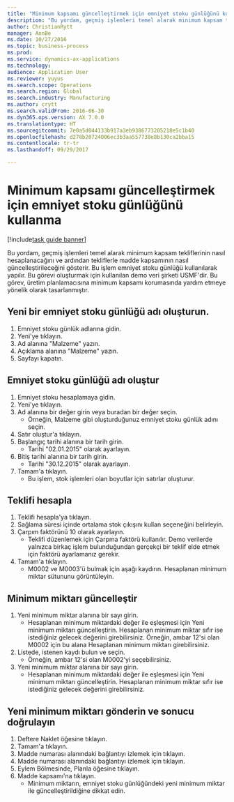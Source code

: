 ```yaml
--- 
title: "Minimum kapsamı güncelleştirmek için emniyet stoku günlüğünü kullanma"
description: "Bu yordam, geçmiş işlemleri temel alarak minimum kapsam tekliflerinin nasıl hesaplanacağını ve ardından tekliflerle madde kapsamının nasıl güncelleştirileceğini gösterir."
author: ChristianRytt
manager: AnnBe
ms.date: 10/27/2016
ms.topic: business-process
ms.prod: 
ms.service: dynamics-ax-applications
ms.technology: 
audience: Application User
ms.reviewer: yuyus
ms.search.scope: Operations
ms.search.region: Global
ms.search.industry: Manufacturing
ms.author: crytt
ms.search.validFrom: 2016-06-30
ms.dyn365.ops.version: AX 7.0.0
ms.translationtype: HT
ms.sourcegitcommit: 7e0a5d044133b917a3eb9386773205218e5c1b40
ms.openlocfilehash: d278b20724006ec3b3aa557738e8b130ca2bba15
ms.contentlocale: tr-tr
ms.lasthandoff: 09/29/2017

---
```

# Minimum kapsamı güncelleştirmek için emniyet stoku günlüğünü kullanma

[!include[task guide banner](../../includes/task-guide-banner.md)]

Bu yordam, geçmiş işlemleri temel alarak minimum kapsam tekliflerinin nasıl hesaplanacağını ve ardından tekliflerle madde kapsamının nasıl güncelleştirileceğini gösterir. Bu işlem emniyet stoku günlüğü kullanılarak yapılır. Bu görevi oluşturmak için kullanılan demo veri şirketi USMF'dir. Bu görev, üretim planlamacısına minimum kapsamı korumasında yardım etmeye yönelik olarak tasarlanmıştır.


## Yeni bir emniyet stoku günlüğü adı oluşturun.
1. Emniyet stoku günlük adlarına gidin.
2. Yeni'ye tıklayın.
3. Ad alanına "Malzeme" yazın.
4. Açıklama alanına "Malzeme" yazın.
5. Sayfayı kapatın.

## Emniyet stoku günlüğü adı oluştur
1. Emniyet stoku hesaplamaya gidin.
2. Yeni'ye tıklayın.
3. Ad alanına bir değer girin veya buradan bir değer seçin.
    * Örneğin, Malzeme gibi oluşturduğunuz emniyet stoku günlük adını seçin.  
4. Satır oluştur'a tıklayın.
5. Başlangıç tarihi alanına bir tarih girin.
    * Tarihi "02.01.2015" olarak ayarlayın.  
6. Bitiş tarihi alanına bir tarih girin.
    * Tarihi "30.12.2015" olarak ayarlayın.  
7. Tamam'a tıklayın.
    * Bu işlem, stok işlemleri olan boyutlar için satırlar oluşturur.  

## Teklifi hesapla
1. Teklifi hesapla'ya tıklayın.
2. Sağlama süresi içinde ortalama stok çıkışını kullan seçeneğini belirleyin.
3. Çarpım faktörünü 10 olarak ayarlayın.
    * Teklifi düzenlemek için Çarpma faktörü kullanılır. Demo verilerde yalnızca birkaç işlem bulunduğundan gerçekçi bir teklif elde etmek için faktörü ayarlamanız gerekir.  
4. Tamam'a tıklayın.
    * M0002 ve M0003'ü bulmak için aşağı kaydırın. Hesaplanan minimum miktar sütununu görüntüleyin.   

## Minimum miktarı güncelleştir
1. Yeni minimum miktar alanına bir sayı girin.
    * Hesaplanan minimum miktardaki değer ile eşleşmesi için Yeni minimum miktarı güncelleştirin. Hesaplanan minimum miktar sıfır ise istediğiniz gelecek değerini girebilirsiniz. Örneğin, ambar 12'si olan M0002 için bu alana Hesaplanan minimum miktarı girebilirsiniz.  
2. Listede, istenen kaydı bulun ve seçin.
    * Örneğin, ambar 12'si olan M0002'yi seçebilirsiniz.  
3. Yeni minimum miktar alanına bir sayı girin.
    * Hesaplanan minimum miktardaki değer ile eşleşmesi için Yeni minimum miktarı güncelleştirin. Hesaplanan minimum miktar sıfır ise istediğiniz gelecek değerini girebilirsiniz.  

## Yeni minimum miktarı gönderin ve sonucu doğrulayın
1. Deftere Naklet öğesine tıklayın.
2. Tamam'a tıklayın.
3. Madde numarası alanındaki bağlantıyı izlemek için tıklayın.
4. Madde numarası alanındaki bağlantıyı izlemek için tıklayın.
5. Eylem Bölmesinde, Planla öğesine tıklayın.
6. Madde kapsamı'na tıklayın.
    * Minimum miktarın, emniyet stoku günlüğündeki yeni minimum miktar ile güncelleştirildiğine dikkat edin.  


